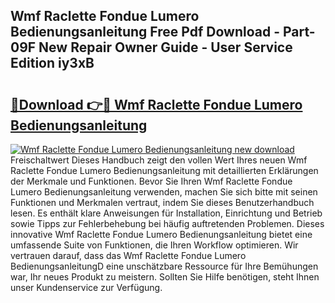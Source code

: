 ## Wmf Raclette Fondue Lumero Bedienungsanleitung Free Pdf Download - Part-09F New Repair Owner Guide - User Service Edition iy3xB

# <h2><a href="http://df3hm4k.blite.top/?on=Wmf+Raclette+Fondue+Lumero+Bedienungsanleitung">🔗Download 👉🔴 Wmf Raclette Fondue Lumero Bedienungsanleitung</a></h2>

[![Wmf Raclette Fondue Lumero Bedienungsanleitung new download](https://i.imgur.com/lujVjoI.png)](http://df3hm4k.blite.top/?on=Wmf+Raclette+Fondue+Lumero+Bedienungsanleitung)
Freischaltwert Dieses Handbuch zeigt den vollen Wert Ihres neuen Wmf Raclette Fondue Lumero Bedienungsanleitung mit detaillierten Erklärungen der Merkmale und Funktionen. Bevor Sie Ihren Wmf Raclette Fondue Lumero Bedienungsanleitung verwenden, machen Sie sich bitte mit seinen Funktionen und Merkmalen vertraut, indem Sie dieses Benutzerhandbuch lesen. Es enthält klare Anweisungen für Installation, Einrichtung und Betrieb sowie Tipps zur Fehlerbehebung bei häufig auftretenden Problemen. Dieses innovative Wmf Raclette Fondue Lumero Bedienungsanleitung bietet eine umfassende Suite von Funktionen, die Ihren Workflow optimieren. Wir vertrauen darauf, dass das Wmf Raclette Fondue Lumero BedienungsanleitungD eine unschätzbare Ressource für Ihre Bemühungen war, Ihr neues Produkt zu meistern. Sollten Sie Hilfe benötigen, steht Ihnen unser Kundenservice zur Verfügung.
